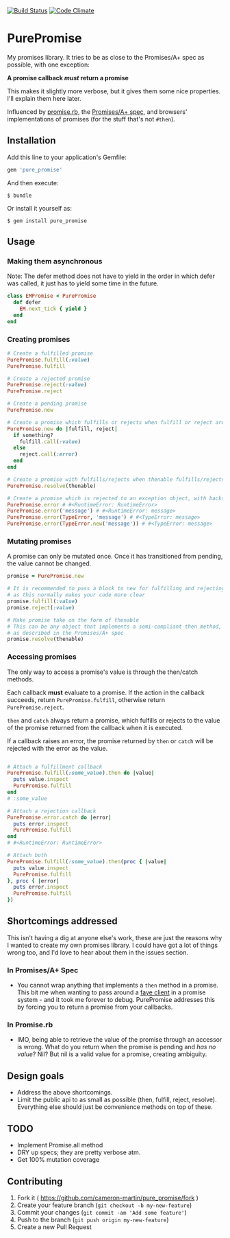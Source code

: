 [![Build Status](https://travis-ci.org/cameron-martin/pure_promise.svg?branch=master)](https://travis-ci.org/cameron-martin/pure_promise)
[![Code Climate](https://codeclimate.com/github/cameron-martin/pure_promise/badges/gpa.svg)](https://codeclimate.com/github/cameron-martin/pure_promise)

# PurePromise

My promises library. It tries to be as close to the Promises/A+ spec as possible, with one exception:

__A promise callback _must_ return a promise__

This makes it slightly more verbose, but it gives them some nice properties. I'll explain them here later.

Influenced by [promise.rb][2], the [Promises/A+ spec][3], and browsers' implementations of promises (for the stuff that's not `#then`).

## Installation

Add this line to your application's Gemfile:

```ruby
gem 'pure_promise'
```

And then execute:

    $ bundle

Or install it yourself as:

    $ gem install pure_promise

## Usage

### Making them asynchronous

Note: The defer method does not have to yield in the order in which defer was called,
it just has to yield some time in the future.

```ruby
class EMPromise < PurePromise
  def defer
    EM.next_tick { yield }
  end
end
```

### Creating promises

```ruby
# Create a fulfilled promise
PurePromise.fulfill(:value)
PurePromise.fulfill

# Create a rejected promise
PurePromise.reject(:value)
PurePromise.reject

# Create a pending promise
PurePromise.new

# Create a promise which fulfills or rejects when fulfill or reject are called.
PurePromise.new do |fulfill, reject|
  if something?
    fulfill.call(:value)
  else
    reject.call(:error)
  end
end

# Create a promise with fulfills/rejects when thenable fulfills/rejects
PurePromise.resolve(thenable)

# Create a promise which is rejected to an exception object, with backtrace properly set.
PurePromise.error # #<RuntimeError: RuntimeError>
PurePromise.error('message') # #<RuntimeError: message>
PurePromise.error(TypeError, 'message') # #<TypeError: message>
PurePromise.error(TypeError.new('message')) # #<TypeError: message>
```

### Mutating promises

A promise can only be mutated once. Once it has transitioned from pending, the value cannot be changed.

```ruby
promise = PurePromise.new

# It is recommended to pass a block to new for fulfilling and rejecting promises,
# as this normally makes your code more clear
promise.fulfill(:value)
promise.reject(:value)

# Make promise take on the form of thenable
# This can be any object that implements a semi-compliant then method,
# as described in the Promises/A+ spec
promise.resolve(thenable)

```

### Accessing promises

The only way to access a promise's value is through the then/catch methods.

Each callback __must__ evaluate to a promise. If the action in the callback succeeds, return `PurePromise.fulfill`,
otherwise return `PurePromise.reject`.

`then` and `catch` always return a promise, which fulfills or rejects to the value of the promise returned from the callback when it is executed.

If a callback raises an error, the promise returned by `then` or `catch` will be rejected with the error as the value.

```ruby

# Attach a fulfillment callback
PurePromise.fulfill(:some_value).then do |value|
  puts value.inspect
  PurePromise.fulfill
end
# :some_value

# Attach a rejection callback
PurePromise.error.catch do |error|
  puts error.inspect
  PurePromise.fulfill
end
# #<RuntimeError: RuntimeError>

# Attach both
PurePromise.fulfill(:some_value).then(proc { |value|
  puts value.inspect
  PurePromise.fulfill
}, proc { |error|
  puts error.inspect
  PurePromise.fulfill
})

```

## Shortcomings addressed

This isn't having a dig at anyone else's work, these are just the reasons why I wanted to create my own promises library.
I could have got a lot of things wrong too, and I'd love to hear about them in the issues section.

### In Promises/A+ Spec

* You cannot wrap anything that implements a `then` method in a promise.
  This bit me when wanting to pass around a [faye client][1] in a promise system - and it took me forever to debug.
  PurePromise addresses this by forcing you to return a promise from your callbacks.

### In Promise.rb

* IMO, being able to retrieve the value of the promise through an accessor is wrong.
  What do you return when the promise is pending and _has no value_? Nil? But nil is a valid value for a promise,
  creating ambiguity.

## Design goals
* Address the above shortcomings.
* Limit the public api to as small as possible (then, fulfill, reject, resolve).
  Everything else should just be convenience methods on top of these.

## TODO

* Implement Promise.all method
* DRY up specs; they are pretty verbose atm.
* Get 100% mutation coverage

## Contributing

1. Fork it ( https://github.com/cameron-martin/pure_promise/fork )
2. Create your feature branch (`git checkout -b my-new-feature`)
3. Commit your changes (`git commit -am 'Add some feature'`)
4. Push to the branch (`git push origin my-new-feature`)
5. Create a new Pull Request

[1]: http://faye.jcoglan.com/browser.html
[2]: https://github.com/lgierth/promise.rb
[3]: http://promisesaplus.com/
